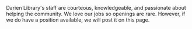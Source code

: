 <div class="row margin-bottom-30">
<div class="col-md-10 col-md-offset-1">
	Darien Library's staff are courteous, knowledgeable, and passionate about helping the community. We love our jobs so openings are rare. However, if we do have a position available, we will post it on this page. 
</div>
</div>